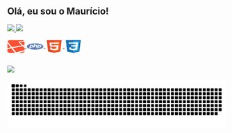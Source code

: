 ## Olá, eu sou o Maurício!
 <div>
  <a href="https://github.com/mmaumoura">
  <img height="180em" src="https://github-readme-stats.vercel.app/api?username=mmaumoura&show_icons=true&theme=dark&include_all_commits=true&count_private=true"/>
  <img height="180em" src="https://github-readme-stats.vercel.app/api/top-langs/?username=mmaumoura&layout=compact&langs_count=7&theme=dark"/>
</div>
<div style="display: inline_block"><br>
  <img align="center" alt="Mau-Laravel" height="30" width="40" src="https://raw.githubusercontent.com/devicons/devicon/master/icons/laravel/laravel-plain.svg">
  <img align="center" alt="Mau-PHP" height="30" width="40" src="https://raw.githubusercontent.com/devicons/devicon/master/icons/php/php-plain.svg">
  <img align="center" alt="Mau-HTML" height="30" width="40" src="https://raw.githubusercontent.com/devicons/devicon/master/icons/html5/html5-original.svg">
  <img align="center" alt="Mau-CSS" height="30" width="40" src="https://raw.githubusercontent.com/devicons/devicon/master/icons/css3/css3-original.svg">
</div>
  
  ##
<div> 
  <div> 
  <a href="https://www.linkedin.com/in/mmaumoura" target="_blank"><img src="https://img.shields.io/badge/-LinkedIn-%230077B5?style=for-the-badge&logo=linkedin&logoColor=white" target="_blank"></a> 
 
  ![Snake animation](https://github.com/mmaumoura/mmaumoura/blob/output/github-contribution-grid-snake.svg)
 
</div>

</div>
